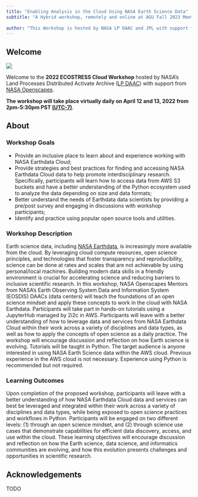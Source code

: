 ```yaml
---
title: "Enabling Analysis in the Cloud Using NASA Earth Science Data"
subtitle: "A Hybrid workshop, remotely and online at AGU Fall 2023 Meeting"
 
author: "This Workshop is hosted by NASA LP DAAC and JPL with support from NASA Openscapes."
---
```


## Welcome

![](img/ecostress_banner.jpg)

Welcome to the **2022 ECOSTRESS Cloud Workshop** hosted by NASA’s Land Processes Distributed Activate Archive ([LP DAAC]( https://lpdaac.usgs.gov/)) with support from [NASA Openscapes](https://nasa-openscapes.github.io/).

**The workshop will take place virtually daily on April 12 and 13, 2022 from 2pm-5:30pm PST [(UTC-7)](https://www.timeanddate.com/time/zones/pdt)**.



## About

### Workshop Goals

- Provide an inclusive place to learn about and experience working with NASA Earthdata Cloud;
- Provide strategies and best practices for finding and accessing NASA Earthdata Cloud data to help promote interdisciplinary research. Specifically, participants will learn how to access data from AWS S3 buckets and have a better understanding of the Python ecosystem used to analyze the data depending on size and data formats; 
- Better understand the needs of Earthdata data scientists by providing a pre/post survey and engaging in discussions with workshop participants; 
- Identify and practice using popular open source tools and utilities.



### Workshop Description

Earth science data, including [NASA Earthdata](https://www.earthdata.nasa.gov/), is increasingly more available from the cloud. By leveraging cloud compute resources, open science principles, and technologies that foster transparency and reproducibility, science can be done at rates and scales that are not achievable by using personal/local machines. Building modern data skills in a friendly environment is crucial for accelerating science and reducing barriers to inclusive scientific research. In this workshop, NASA Openscapes Mentors from NASA’s Earth Observing System Data and Information System (EOSDIS) DAACs (data centers) will teach the foundations of an open science mindset and apply these concepts to work in the cloud with NASA Earthdata. Participants will take part in hands-on tutorials using a JupyterHub managed by 2i2c in AWS. Participants will leave with a better understanding of how to leverage data and services from NASA Earthdata Cloud within their work across a variety of disciplines and data types, as well as how to apply the concepts of open science as a daily practice. The workshop will encourage discussion and reflection on how Earth science is evolving. Tutorials will be taught in Python. The target audience is anyone interested in using NASA Earth Science data within the AWS cloud. Previous experience in the AWS cloud is not necessary. Experience using Python is recommended but not required.


### Learning Outcomes

Upon completion of the proposed workshop, participants will leave with a better understanding of how NASA Earthdata Cloud data and services can best be leveraged and integrated within their work across a variety of disciplines and data types, while being exposed to open science practices and workflows in Python. Participants will be engaged on two different levels: (1) through an open science mindset, and (2) through science use cases that demonstrate capabilities for efficient data discovery, access, and use within the cloud. These learning objectives will encourage discussion and reflection on how the Earth science, data science, and informatics communities are evolving, and how this evolution presents challenges and opportunities in scientific research.


## Acknowledgements

TODO
